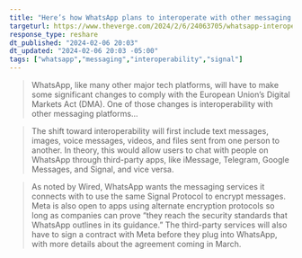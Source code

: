 ```yaml
---
title: "Here’s how WhatsApp plans to interoperate with other messaging apps"
targeturl: https://www.theverge.com/2024/2/6/24063705/whatsapp-interoperability-plans-eu-dma
response_type: reshare
dt_published: "2024-02-06 20:03"
dt_updated: "2024-02-06 20:03 -05:00"
tags: ["whatsapp","messaging","interoperability","signal"]
---
```


> WhatsApp, like many other major tech platforms, will have to make some significant changes to comply with the European Union’s Digital Markets Act (DMA). One of those changes is interoperability with other messaging platforms...

> The shift toward interoperability will first include text messages, images, voice messages, videos, and files sent from one person to another. In theory, this would allow users to chat with people on WhatsApp through third-party apps, like iMessage, Telegram, Google Messages, and Signal, and vice versa. 

> As noted by Wired, WhatsApp wants the messaging services it connects with to use the same Signal Protocol to encrypt messages. Meta is also open to apps using alternate encryption protocols so long as companies can prove “they reach the security standards that WhatsApp outlines in its guidance.” The third-party services will also have to sign a contract with Meta before they plug into WhatsApp, with more details about the agreement coming in March.
